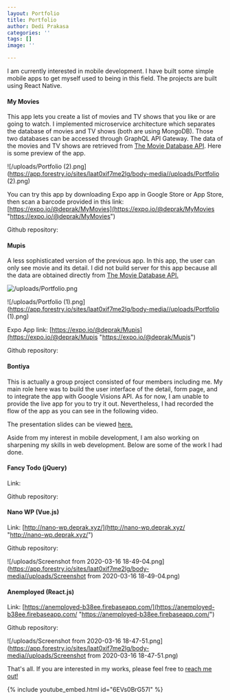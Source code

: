 ```yaml
---
layout: Portfolio
title: Portfolio
author: Dedi Prakasa
categories: ''
tags: []
image: ''

---
```

I am currently interested in mobile development. I have built some simple mobile apps to get myself used to being in this field. The projects are built using React Native.

#### **My Movies**

This app lets you create a list of movies and TV shows that you like or are going to watch. I implemented microservice architecture which separates the database of movies and TV shows (both are using MongoDB). Those two databases can be accessed through GraphQL API Gateway. The data of the movies and TV shows are retrieved from [The Movie Database API](https://developers.themoviedb.org/3). Here is some preview of the app.

![/uploads/Portfolio (2).png](https://app.forestry.io/sites/laat0xif7me2lg/body-media//uploads/Portfolio (2).png)

You can try this app by downloading Expo app in Google Store or App Store, then scan a barcode provided in this  link: [https://expo.io/@deprak/MyMovies](https://expo.io/@deprak/MyMovies "https://expo.io/@deprak/MyMovies")

Github repository:

#### **Mupis**

A less sophisticated version of the previous app. In this app, the user can only see movie and its detail. I did not build server for this app because all the data are obtained directly from [The Movie Database API.](https://developers.themoviedb.org/3)

![/uploads/Portfolio.png](https://app.forestry.io/sites/laat0xif7me2lg/body-media//uploads/Portfolio.png)

![/uploads/Portfolio (1).png](https://app.forestry.io/sites/laat0xif7me2lg/body-media//uploads/Portfolio (1).png)

Expo App link: [https://expo.io/@deprak/Mupis](https://expo.io/@deprak/Mupis "https://expo.io/@deprak/Mupis")

Github repository:

#### **Bontiya**

This is actually a group project consisted of four members including me. My main role here was to build the user interface of the detail, form page, and to integrate the app with Google Visions API. As for now, I am unable to provide the live app for you to try it out. Nevertheless, I had recorded the flow of the app as you can see in the following video.

The presentation slides can be viewed [here.](https://docs.google.com/presentation/d/1UJcpD3H53MPVptVLzDa2QRPp99VlQADdcSF2l37oUrY/edit?usp=sharing)

Aside from my interest in mobile development, I am also working on sharpening my skills in web development. Below are some of the work I had done.

#### **Fancy Todo (jQuery)**

Link:

Github repository:

#### **Nano WP (Vue.js)**

Link: [http://nano-wp.deprak.xyz/](http://nano-wp.deprak.xyz/ "http://nano-wp.deprak.xyz/")

Github repository:

![/uploads/Screenshot from 2020-03-16 18-49-04.png](https://app.forestry.io/sites/laat0xif7me2lg/body-media//uploads/Screenshot from 2020-03-16 18-49-04.png)

#### **Anemployed (React.js)**

Link: [https://anemployed-b38ee.firebaseapp.com/](https://anemployed-b38ee.firebaseapp.com/ "https://anemployed-b38ee.firebaseapp.com/")

Github repository:

![/uploads/Screenshot from 2020-03-16 18-47-51.png](https://app.forestry.io/sites/laat0xif7me2lg/body-media//uploads/Screenshot from 2020-03-16 18-47-51.png)

That's all. If you are interested in my works, please feel free to [reach me out!](https://deprak.github.io/menu/contact.html)

{% include youtube_embed.html id="6EVs0BrG57I" %}